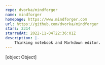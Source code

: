 ```yaml
---
repo: dvorka/mindforger
name: mindforger
homepage: https://www.mindforger.com
url: https://github.com/dvorka/mindforger
stars: 2314
starredAt: 2022-11-04T22:36:01Z
description: |-
    Thinking notebook and Markdown editor.
---
```


[object Object]
